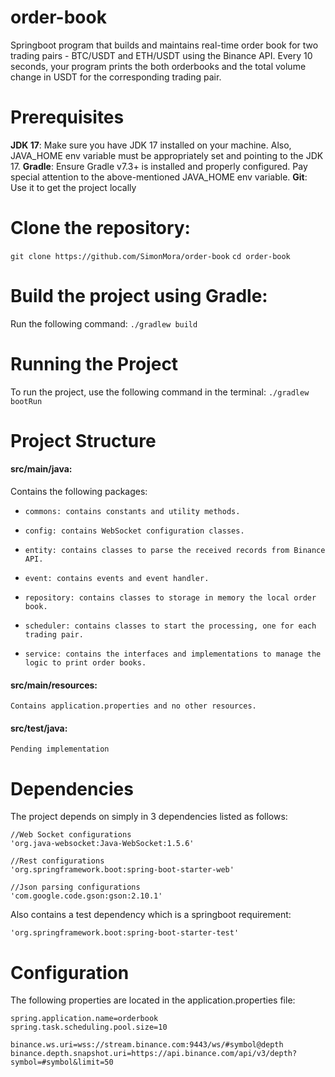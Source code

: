 # order-book
Springboot program that builds and maintains real-time order book for two
trading pairs - BTC/USDT and ETH/USDT using the Binance API. Every 10 seconds, your
program prints the both orderbooks and the total volume change in USDT for the corresponding
trading pair.

# Prerequisites

**JDK 17**: Make sure you have JDK 17 installed on your machine. Also, JAVA_HOME env
variable must be appropriately set and pointing to the JDK 17.
**Gradle**: Ensure Gradle v7.3+ is installed and properly configured. Pay special attention
to the above-mentioned JAVA_HOME env variable.
**Git**: Use it to get the project locally

# Clone the repository:

`git clone https://github.com/SimonMora/order-book`
`cd order-book`

# Build the project using Gradle:

Run the following command: `./gradlew build`

# Running the Project

To run the project, use the following command in the terminal:
`./gradlew bootRun`

# Project Structure

#### src/main/java:
Contains the following packages:
*     commons: contains constants and utility methods.
*     config: contains WebSocket configuration classes.
*     entity: contains classes to parse the received records from Binance API.
*     event: contains events and event handler.
*     repository: contains classes to storage in memory the local order book.
*     scheduler: contains classes to start the processing, one for each trading pair.
*     service: contains the interfaces and implementations to manage the logic to print order books.

#### src/main/resources:
    Contains application.properties and no other resources.

#### src/test/java: 
    Pending implementation

# Dependencies
The project depends on simply in 3 dependencies listed as follows:

    //Web Socket configurations
    'org.java-websocket:Java-WebSocket:1.5.6'
    
    //Rest configurations
    'org.springframework.boot:spring-boot-starter-web'
    
    //Json parsing configurations
    'com.google.code.gson:gson:2.10.1'

Also contains a test dependency which is a springboot requirement:

    'org.springframework.boot:spring-boot-starter-test'

# Configuration
The following properties are located in the application.properties file:
    
    spring.application.name=orderbook
    spring.task.scheduling.pool.size=10
    
    binance.ws.uri=wss://stream.binance.com:9443/ws/#symbol@depth
    binance.depth.snapshot.uri=https://api.binance.com/api/v3/depth?symbol=#symbol&limit=50
